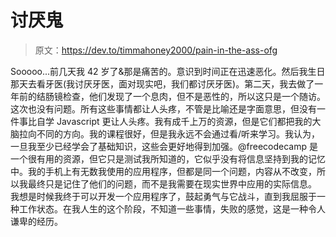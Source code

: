 # 讨厌鬼

> 原文：<https://dev.to/timmahoney2000/pain-in-the-ass-ofg>

Sooooo...前几天我 42 岁了&那是痛苦的。意识到时间正在迅速恶化。然后我生日那天去看牙医(我讨厌牙医，面对现实吧，我们都讨厌牙医)。第二天，我去做了一年前的结肠镜检查，他们发现了一个息肉，但不是恶性的，所以这只是一个随访。这次也没有问题。所有这些事情都让人头疼，不管是比喻还是字面意思，但没有一件事比自学 Javascript 更让人头疼。我有成千上万的资源，但是它们都把我的大脑拉向不同的方向。我的课程很好，但是我永远不会通过看/听来学习。我认为，一旦我至少已经学会了基础知识，这些会更好地得到加强。@freecodecamp 是一个很有用的资源，但它只是测试我所知道的，它似乎没有将信息坚持到我的记忆中。我的手机上有无数我使用的应用程序，但都是同一个问题，内容从不改变，所以我最终只是记住了他们的问题，而不是我需要在现实世界中应用的实际信息。
我想是时候我终于可以开发一个应用程序了，鼓起勇气与它战斗，直到我屈服于一种工作状态。在我人生的这个阶段，不知道一些事情，失败的感觉，这是一种令人谦卑的经历。